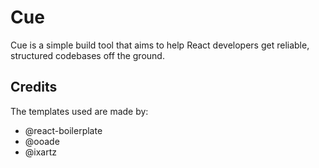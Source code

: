 # Cue

Cue is a simple build tool that aims to help React developers get reliable, structured codebases off the ground.

## Credits
The templates used are made by:
- @react-boilerplate
- @ooade
- @ixartz
